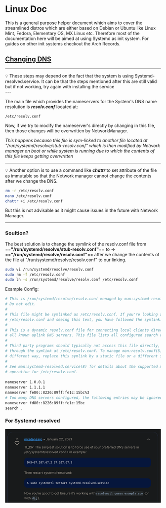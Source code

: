 # Linux Doc

This is a general purpose helper document which aims to cover the streamlined distros which are either based on Debian or Ubuntu like Linux Mint, Fedora, Elementary OS, MX Linux etc.
Therefore most of the documentation here will be aimed at using Systemd as init system. For guides on other init systems checkout the Arch Records.

## <ins>Changing DNS</ins>

---
<aside> 💡 These steps may depend on the fact that the system is using Systemd-resolved.service. It can be that the steps mentioned after this are still valid but if not working, try again with installing the service

</aside>
---

The main file which provides the nameservers for the System's DNS name resolution is ***resolv.conf*** located at:

```
/etc/resolv.conf
```

Now, if we try to modify the nameserver's directly by changing in this file, then those changes will be overwritten by NetworkManager. 

*This happens because this file is sym-linked to another file located at "/run/systemd/resolve/stub-resolv.conf" which is then modified by Network manager on boot or while system is running due to which the contents of this file keeps getting overwritten*

---
💡 Another option is to use a command like ***chattr*** to set attribute of the file as immutable so that the Network manager cannot change the contents after we change the DNS.

```bash
rm -r /etc/resolv.conf
nano /etc/resolv.conf
chattr +i /etc/resolv.conf
```

But this is not advisable as it might cause issues in the future with Network Manager.

---

### Soultion?

The best solution is to change the symlink of the resolv.conf file from ==**"/run/systemd/resolve/stub-resolv.conf"**== to -> 
==**"/run/systemd/resolve/resolv.conf"**== after we change the contents of the file at "/run/systemd/resolve/resolv.conf" to our linking.

```bash
sudo vi /run/systemd/resolve/resolv.conf
sudo rm -f /etc/resolv.conf
sudo ln -s /run/systemd/resolve/resolv.conf /etc/resolv.conf
```

Example Config:
```bash
# This is /run/systemd/resolve/resolv.conf managed by man:systemd-resolved(8).
# Do not edit.
#
# This file might be symlinked as /etc/resolv.conf. If you're looking at
# /etc/resolv.conf and seeing this text, you have followed the symlink.
#
# This is a dynamic resolv.conf file for connecting local clients directly to
# all known uplink DNS servers. This file lists all configured search domains.
#
# Third party programs should typically not access this file directly, but only
# through the symlink at /etc/resolv.conf. To manage man:resolv.conf(5) in a
# different way, replace this symlink by a static file or a different symlink.
#
# See man:systemd-resolved.service(8) for details about the supported modes of
# operation for /etc/resolv.conf.

nameserver 1.0.0.1
nameserver 1.1.1.1
nameserver fe80::8226:89ff:fe1c:15bc%3
# Too many DNS servers configured, the following entries may be ignored.
nameserver fd80::8226:89ff:fe1c:15bc
search .
```

### For Systemd-resolved

![](attachments/Pasted%20image%2020221121125347.png)